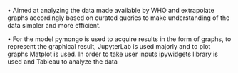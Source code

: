 •	Aimed at analyzing the data made available by WHO and extrapolate graphs accordingly based on curated queries to make understanding of the data simpler and more efficient.

•	For the model pymongo is used to acquire results in the form of graphs, to represent the graphical result, JupyterLab is used majorly and to plot graphs Matplot is used. In order to take user inputs ipywidgets library is used and Tableau to analyze the data


